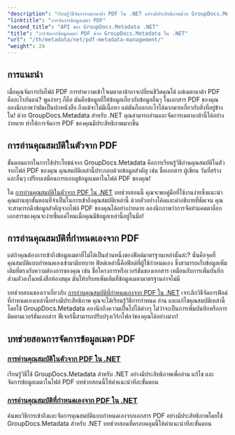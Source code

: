 ```yaml
---
"description": "เรียนรู้วิธีจัดการเมตาดาต้า PDF ใน .NET อย่างมีประสิทธิภาพด้วย GroupDocs.Metadata คู่มือฉบับสมบูรณ์นี้ครอบคลุมทุกอย่างตั้งแต่การเพิ่ม แก้ไข และแยกเมตาดาต้า ไปจนถึงแนวทางปฏิบัติที่ดีที่สุดสำหรับการนำไปใช้งานอย่างราบรื่นในแอปพลิเคชัน .NET ของคุณ"
"linktitle": "การจัดการข้อมูลเมตา PDF"
"second_title": "API ของ GroupDocs.Metadata .NET"
"title": "การจัดการข้อมูลเมตา PDF ด้วย GroupDocs.Metadata ใน .NET"
"url": "/th/metadata/net/pdf-metadata-management/"
"weight": 24
---
```


## การแนะนำ

เมื่อคุณจัดการกับไฟล์ PDF การทำความเข้าใจเมตาดาต้าอาจเปลี่ยนชีวิตคุณได้ แต่เมตาดาต้า PDF คืออะไรกันแน่? พูดง่ายๆ ก็คือ มันคือข้อมูลที่ให้ข้อมูลเกี่ยวกับข้อมูลอื่นๆ ในเอกสาร PDF ของคุณ ลองนึกภาพว่ามันเป็นปกหนังสือ ถึงแม้จะไม่มีเนื้อหา แต่มันก็บอกอะไรได้มากมายเกี่ยวกับสิ่งที่อยู่ข้างใน! ด้วย GroupDocs.Metadata สำหรับ .NET คุณสามารถอ่านและจัดการเมตาดาต้านี้ได้อย่างง่ายดาย ทำให้การจัดการ PDF ของคุณมีประสิทธิภาพมากขึ้น

## การอ่านคุณสมบัติในตัวจาก PDF

ขั้นตอนแรกในการใช้ประโยชน์จาก GroupDocs.Metadata คือการเรียนรู้วิธีอ่านคุณสมบัติในตัวจากไฟล์ PDF ของคุณ คุณสมบัติเหล่านี้ประกอบด้วยข้อมูลสำคัญ เช่น ชื่อเอกสาร ผู้เขียน วันที่สร้าง และอื่นๆ เปรียบเสมือนการแอบดูข้อมูลเมตาในไฟล์ PDF ของคุณ!

ใน [การอ่านคุณสมบัติในตัวจาก PDF ใน .NET](./reading-built-in-properties-from-pdf/) บทช่วยสอนนี้ คุณจะพบคู่มือที่ใช้งานง่ายซึ่งแนะนำคุณผ่านทุกขั้นตอนที่จำเป็นในการเข้าถึงคุณสมบัติเหล่านี้ ด้วยตัวอย่างโค้ดและคำอธิบายที่ชัดเจน คุณจะสามารถดึงข้อมูลสำคัญจากไฟล์ PDF ของคุณได้อย่างง่ายดาย ลองนึกภาพว่าการจัดทำแคตตาล็อกเอกสารของคุณจะง่ายขึ้นแค่ไหนเมื่อคุณมีข้อมูลเหล่านี้อยู่ในมือ!

## การอ่านคุณสมบัติที่กำหนดเองจาก PDF

แต่ถ้าคุณต้องการเข้าถึงข้อมูลเมตาที่ไม่ได้เป็นส่วนหนึ่งของฟิลด์มาตรฐานเหล่านั้นล่ะ? นั่นคือจุดที่คุณสมบัติแบบกำหนดเองเข้ามามีบทบาท ฟิลด์เหล่านี้คือฟิลด์ที่ผู้ใช้กำหนดเอง ซึ่งสามารถเก็บข้อมูลเพิ่มเติมที่ตรงกับความต้องการของคุณ เช่น ชื่อโครงการหรือเวอร์ชันของเอกสาร เหมือนกับการเพิ่มบันทึกส่วนตัวลงในหนังสือห้องสมุด มันให้บริบทเพิ่มเติมที่ข้อมูลเมตามาตรฐานอาจไม่มี

บทช่วยสอนของเราเกี่ยวกับ [การอ่านคุณสมบัติที่กำหนดเองจาก PDF ใน .NET](./reading-custom-properties-from-pdf/) เจาะลึกวิธีจัดการฟิลด์ที่กำหนดเองเหล่านี้อย่างมีประสิทธิภาพ คุณจะได้เรียนรู้วิธีการกำหนด อ่าน และแก้ไขคุณสมบัติเหล่านี้โดยใช้ GroupDocs.Metadata ลองนึกถึงความเป็นไปได้ต่างๆ ไม่ว่าจะเป็นการเพิ่มบันทึกหรือการติดตามเวอร์ชันเอกสาร ฟีเจอร์นี้สามารถปรับปรุงเวิร์กโฟลว์ของคุณได้อย่างมาก!

## บทช่วยสอนการจัดการข้อมูลเมตา PDF
### [การอ่านคุณสมบัติในตัวจาก PDF ใน .NET](./reading-built-in-properties-from-pdf/)
เรียนรู้วิธีใช้ GroupDocs.Metadata สำหรับ .NET อย่างมีประสิทธิภาพเพื่ออ่าน แก้ไข และจัดการข้อมูลเมตาในไฟล์ PDF บทช่วยสอนนี้ให้คำแนะนำทีละขั้นตอน
### [การอ่านคุณสมบัติที่กำหนดเองจาก PDF ใน .NET](./reading-custom-properties-from-pdf/)
ค้นพบวิธีการเข้าถึงและจัดการคุณสมบัติแบบกำหนดเองจากเอกสาร PDF อย่างมีประสิทธิภาพโดยใช้ GroupDocs.Metadata สำหรับ .NET บทช่วยสอนที่ครอบคลุมนี้ให้คำแนะนำทีละขั้นตอน